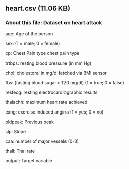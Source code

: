 ## heart.csv (11.06 KB)
### About this file: Dataset on heart attack


age: Age of the person

sex: (1 = male; 0 = female) 

cp: Chest Pain type chest pain type

trtbps: resting blood pressure (in mm Hg)

chol: cholestoral in mg/dl fetched via BMI sensor

fbs: (fasting blood sugar > 120 mg/dl) (1 = true; 0 = false)

restecg: resting electrocardiographic results

thalachh: maximum heart rate achieved

exng: exercise induced angina (1 = yes; 0 = no)

oldpeak: Previous peak

slp: Slope

caa: number of major vessels (0-3)

thall: Thal rate

output: Target variable